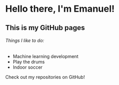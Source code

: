 # Hello there, I'm Emanuel!
## This is my GitHub pages

###### Things I like to do:

- Machine learning development
- Play the drums
- Indoor soccer

Check out my repositories on GitHub!

